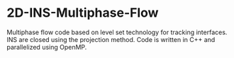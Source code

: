 # 2D-INS-Multiphase-Flow
Multiphase flow code based on level set technology for tracking interfaces. INS are closed using the projection method. Code is written in C++ and parallelized using OpenMP.
